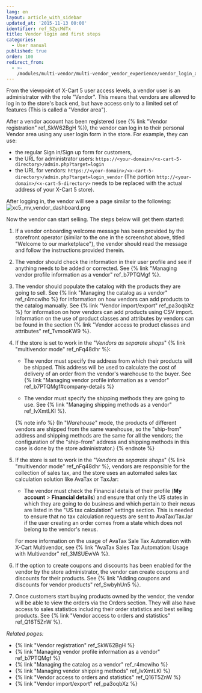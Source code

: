 ```yaml
---
lang: en
layout: article_with_sidebar
updated_at: '2015-11-13 00:00'
identifier: ref_SZycMdTx
title: Vendor login and first steps
categories:
  - User manual
published: true
order: 100
redirect_from:
  - >-
    /modules/multi-vendor/multi-vendor_vendor_experience/vendor_login_and_first_steps.html
---
```


From the viewpoint of X-Cart 5 user access levels, a vendor user is an administrator with the role "Vendor". This means that vendors are allowed to log in to the store's back end, but have access only to a limited set of features (This is called a "Vendor area").

After a vendor account has been registered (see {% link "Vendor registration" ref_SkW62BgH %}), the vendor can log in to their personal Vendor area using any user login form in the store. For example, they can use:

   * the regular Sign in/Sign up form for customers, 
   * the URL for administrator users: `https://<your-domain>/<x-cart-5-directory>/admin.php?target=login`
   * the URL for vendors: `https://<your-domain>/<x-cart-5-directory>/admin.php?target=login_vendor`
     (The portion `http://<your-domain>/<x-cart-5-directory>` needs to be replaced with the actual address of your X-Cart 5 store).

After logging in, the vendor will see a page similar to the following:
![xc5_mv_vendor_dashboard.png]({{site.baseurl}}/attachments/ref_SZycMdTx/xc5_mv_vendor_dashboard.png)

Now the vendor can start selling. The steps below will get them started:

1. If a vendor onboarding welcome message has been provided by the storefront operator (similar to the one in the screenshot above, titled "Welcome to our marketplace"), the vendor should read the message and follow the instructions provided therein. 

2. The vendor should check the information in their user profile and see if anything needs to be added or corrected. See {% link "Managing vendor profile information as a vendor" ref_b7PTQMgf %}.

3.  The vendor should populate the catalog with the products they are going to sell. See {% link "Managing the catalog as a vendor" ref_r4mcwiho %} for information on how vendors can add products to the catalog manually. See {% link "Vendor import/export" ref_pa3oqbXz %} for information on how vendors can add products using CSV import.
    Information on the use of product classes and attributes by vendors can be found in the section {% link "Vendor access to product classes and attributes" ref_TvmooKW9 %}.

4.  If the store is set to work in the "_Vendors as separate shops_" {% link "multivendor mode" ref_nFq48dhr %}:
    *  The vendor must specify the address from which their products will be shipped. This address will be used to calculate the cost of delivery of an order from the vendor's warehouse to the buyer. See {% link "Managing vendor profile information as a vendor" ref_b7PTQMgf#company-details %}

    *  The vendor must specify the shipping methods they are going to use. See {% link "Managing shipping methods as a vendor" ref_IvXmtLKI %}.

    {% note info %}
    (In "_Warehouse_" mode, the products of different vendors are shipped from the same warehouse, so the "ship-from" address and shipping methods are the same for all the vendors; the configuration of the "ship-from" address and shipping methods in this case is done by the store administrator.)
    {% endnote %}

5.  If the store is set to work in the "_Vendors as separate shops_" {% link "multivendor mode" ref_nFq48dhr %}, vendors are responsible for the collection of sales tax, and the store uses an automated sales tax calculation solution like AvaTax or TaxJar:

    *  The vendor must check the Financial details of their profile (**My account** > **Financial details**) and ensure that only the US states in which they are going to do business and which pertain to their nexus are listed in the "US tax calculation" settings section. This is needed to ensure that no tax calculation requests are sent to AvaTax/TaxJar if the user creating an order comes from a state which does not belong to the vendor's nexus.

    For more information on the usage of AvaTax Sale Tax Automation with X-Cart Multivendor, see {% link "AvaTax Sales Tax Automation: Usage with Multivendor" ref_3MSUEwVA %}.
    
6.  If the option to create coupons and discounts has been enabled for the vendor by the store administrator, the vendor can create coupons and discounts for their products. See {% link "Adding coupons and discounts for vendor products" ref_SwbyhUn5 %}.

7. Once customers start buying products owned by the vendor, the vendor will be able to view the orders via the Orders section. They will also have access to sales statistics including their order statistics and best selling products. See {% link "Vendor access to orders and statistics" ref_Q16T5ZnW %}.

_Related pages:_

*   {% link "Vendor registration" ref_SkW62BgH %}
*   {% link "Managing vendor profile information as a vendor" ref_b7PTQMgf %}
*   {% link "Managing the catalog as a vendor" ref_r4mcwiho %}
*   {% link "Managing vendor shipping methods" ref_IvXmtLKI %}
*   {% link "Vendor access to orders and statistics" ref_Q16T5ZnW %}
*   {% link "Vendor import/export" ref_pa3oqbXz %}
